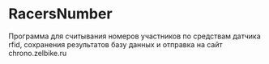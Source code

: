 # RacersNumber

Программа для считывания номеров участников по средствам датчика rfid, сохранения результатов базу данных и отправка на сайт chrono.zelbike.ru
